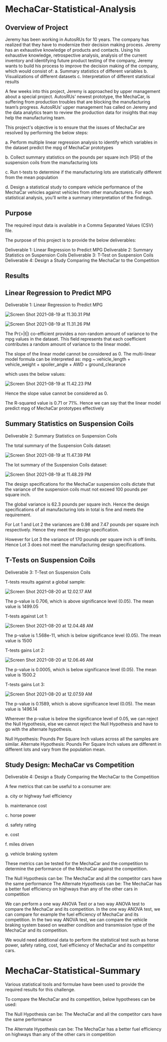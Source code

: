 #   MechaCar-Statistical-Analysis

## Overview of Project
Jeremy has been working in AutosRUs for 10 years. The company has realized that they have to modernize their decision making process. Jeremy has an exhaustive knowledge of products and contacts.
Using his exhaustive knowledge, retrospective analysis, analysis of the current inventory and identifying future product testing of the company, Jeremy wants to build his process to improve the decision making of the company, which would consist of:
a. Summary statistics of different variables
b. Visualizations of different datasets
c. Interpretation of different statistical results

A few weeks into this project, Jeremy is approached by upper management about a special project. AutosRUs’ newest prototype, the MechaCar, is suffering from production troubles that are blocking the manufacturing team’s progress. AutosRUs’ upper management has called on Jeremy and the data analytics team to review the production data for insights that may help the manufacturing team.

This project's objective is to ensure that the issues of MechaCar are resolved by performing the below steps:

a. Perform multiple linear regression analysis to identify which variables in the dataset predict the mpg of MechaCar prototypes

b. Collect summary statistics on the pounds per square inch (PSI) of the suspension coils from the manufacturing lots

c. Run t-tests to determine if the manufacturing lots are statistically different from the mean population

d. Design a statistical study to compare vehicle performance of the MechaCar vehicles against vehicles from other manufacturers. For each statistical analysis, you’ll write a summary interpretation of the findings.



## Purpose

The required input data is available in a Comma Separated Values (CSV) file.

The purpose of this project is to provide the below deliverables:

Deliverable 1: Linear Regression to Predict MPG
Deliverable 2: Summary Statistics on Suspension Coils
Deliverable 3: T-Test on Suspension Coils
Deliverable 4: Design a Study Comparing the MechaCar to the Competition

## Results

## Linear Regression to Predict MPG

Deliverable 1: Linear Regression to Predict MPG

![Screen Shot 2021-08-19 at 11.30.31 PM](https://i.imgur.com/CHpJfzm.png)

![Screen Shot 2021-08-19 at 11.31.26 PM](https://i.imgur.com/Uf8WOg6.png)

The Pr(>|t|) co-efficient provides a non-random amount of variance to the mpg values in the dataset. This field represents that each coefficient contributes a random amount of variance to the linear model. 

The slope of the linear model cannot be considered as 0. 
The multi-linear model formula can be interpreted as:
mpg ~ vehicle_length + vehicle_weight + spoiler_angle + 
    AWD + ground_clearance

which uses the below values:


![Screen Shot 2021-08-19 at 11.42.23 PM](https://i.imgur.com/9xm6sSF.png)

Hence the slope value cannot be considered as 0.

The R-squared value is 0.71 or 71%. Hence we can say that the linear model predict mpg of MechaCar prototypes effectively

## Summary Statistics on Suspension Coils

Deliverable 2: Summary Statistics on Suspension Coils

The total summary of the Suspension Coils dataset:

![Screen Shot 2021-08-19 at 11.47.39 PM](https://i.imgur.com/NHZT6Wt.png)

The lot summary of the Suspension Coils dataset:

![Screen Shot 2021-08-19 at 11.48.29 PM](https://i.imgur.com/nuOg2Ac.png)

The design specifications for the MechaCar suspension coils dictate that the variance of the suspension coils must not exceed 100 pounds per square inch.

The global variance is 62.3 pounds per square inch. Hence the design specifications of all manufacturing lots in total is fine and meets the requirement. 

For Lot 1 and Lot 2 the variances are 0.98 and 7.47 pounds per square inch respectively. Hence they meet the design specification.

However for Lot 3 the variance of 170 pounds per square inch is off limits. Hence Lot 3 does not meet the manufacturing design specifications.

## T-Tests on Suspension Coils

Deliverable 3: T-Test on Suspension Coils

T-tests results against a global sample:

![Screen Shot 2021-08-20 at 12.02.17 AM](https://i.imgur.com/z2gSE0m.png)


The p-value is 0.706, which is above significance level (0.05). 
The mean value is 1499.05

T-tests against Lot 1:

![Screen Shot 2021-08-20 at 12.04.48 AM](https://i.imgur.com/rYzcJbW.png)

The p-value is 1.568e-11, which is below significance level (0.05). 
The mean value is 1500

T-tests gains Lot 2:

![Screen Shot 2021-08-20 at 12.06.46 AM](https://i.imgur.com/NOlVUyk.png)

The p-value is 0.0005, which is below significance level (0.05). 
The mean value is 1500.2

T-tests gains Lot 3:

![Screen Shot 2021-08-20 at 12.07.59 AM](https://i.imgur.com/fQM92Qa.png)

The p-value is 0.1589, which is above significance level (0.05). 
The mean value is 1496.14

Wherever the p-value is below the significance level of 0.05, we can reject the Null Hypothesis, else we cannot reject the Null Hypothesis and have to go with the alternate hypothesis.

Null Hypothesis: Pounds Per Square Inch values across all the samples are similar.
Alternate Hypothesis: Pounds Per Square Inch values are different in different lots and vary from the population mean.

## Study Design: MechaCar vs Competition

Deliverable 4: Design a Study Comparing the MechaCar to the Competition

A few metrics that can be useful to a consumer are:

a. city or highway fuel efficiency

b. maintenance cost

c. horse power

d. safety rating

e. cost

f. miles driven

g. vehicle braking system

These metrics can be tested for the MechaCar and the competition to determine the performance of the MechaCar against the competition.

The Null Hypothesis can be: The MechaCar and all the competitor cars have the same performance
The Alternate Hypothesis can be: The MechaCar has a better fuel efficiency on highways than any of the other cars in competition

We can perform a one way ANOVA Test or a two way ANOVA test to compare the MechaCar and its competition.
In the one way ANOVA test, we can compare for example the fuel efficiency of MechaCar and its competition.
In the two way ANOVA test, we can compare the vehicle braking system based on weather condition and transmission type of the MechaCar and its competition.

We would need additional data to perform the statistical test such as horse power, safety rating, cost, fuel efficiency of MechaCar and its competitor cars.


#   MechaCar-Statistical-Summary

Various statistical tools and formulae have been used to provide the required results for this challenge.

To compare the MechaCar and its competition, below hypotheses can be used:

The Null Hypothesis can be: The MechaCar and all the competitor cars have the same performance


The Alternate Hypothesis can be: The MechaCar has a better fuel efficiency on highways than any of the other cars in competition






